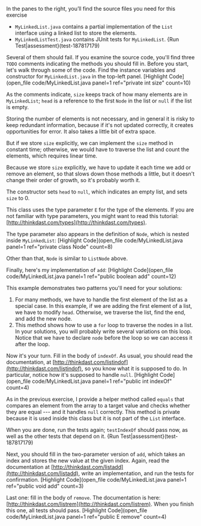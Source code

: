 In the panes to the right, you’ll find the source files you need for this exercise





*  `MyLinkedList.java` contains a partial implementation of the `List` interface using a linked list to store the elements.
*  `MyLinkedListTest.java` contains JUnit tests for `MyLinkedList`. 
{Run Test|assessment}(test-187817179)


Several of them should fail. If you examine the source code, you'll find three `TODO` comments indicating the methods you should fill in. Before you start, let's walk through some of the code. Find the instance variables and constructor for `MyLinkedList.java` in the top-left panel. [Highlight Code](open_file code/MyLinkedList.java panel=1 ref="private int size" count=10)



As the comments indicate, `size` keeps track of how many elements are in `MyLinkedList`; `head` is a reference to the first `Node` in the list or `null` if the list is empty.


Storing the number of elements is not necessary, and in general it is risky to keep redundant information, because if it's not updated correctly, it creates opportunities for error. It also takes a little bit of extra space.


But if we store `size` explicitly, we can implement the `size` method in constant time; otherwise, we would have to traverse the list and count the elements, which requires linear time.


Because we store `size` explicitly, we have to update it each time we add or remove an element, so that slows down those methods a little, but it doesn't change their order of growth, so it's probably worth it.

The constructor sets `head` to `null`, which indicates an empty list, and sets `size` to 0.


This class uses the type parameter `E` for the type of the elements. If you are not familiar with type parameters, you might want to read this tutorial: [http://thinkdast.com/types](http://thinkdast.com/types).

The type parameter also appears in the definition of `Node`, which is nested inside `MyLinkedList`: [Highlight Code](open_file code/MyLinkedList.java panel=1 ref="private class Node" count=8)



Other than that, `Node` is similar to `ListNode` above.


Finally, here's my implementation of `add`: [Highlight Code](open_file code/MyLinkedList.java panel=1 ref="public boolean add" count=12)




This example demonstrates two patterns you'll need for your solutions:



1.  For many methods, we have to handle the first element of the list as a special case. In this example, if we are adding the first element of a list, we have to modify `head`. Otherwise, we traverse the list, find the end, and add the new node.
1.  This method shows how to use a `for` loop to traverse the nodes in a list. In your solutions, you will probably write several variations on this loop. Notice that we have to declare `node` before the loop so we can access it after the loop. 

Now it's your turn.  Fill in the body of `indexOf`.  As usual, you should read the documentation, at [http://thinkdast.com/listindof](http://thinkdast.com/listindof), so you know what it is supposed to do. In particular, notice how it's supposed to handle `null`. [Highlight Code](open_file code/MyLinkedList.java panel=1 ref="public int indexOf" count=4)



As in the previous exercise, I provide a helper method called `equals` that compares an element from the array to a target value and checks whether they are equal --- and it handles `null` correctly. This method is private because it is used inside this class but it is not part of the `List` interface.

When you are done, run the tests again; `testIndexOf` should pass now, as well as the other tests that depend on it. {Run Test|assessment}(test-187817179)



Next, you should fill in the two-parameter version of `add`, which takes an index and stores the new value at the given index. Again, read the documentation at [http://thinkdast.com/listadd](http://thinkdast.com/listadd), write an implementation, and run the tests for confirmation. [Highlight Code](open_file code/MyLinkedList.java panel=1 ref="public void add" count=3)



Last one: fill in the body of `remove`.  The documentation is here: [http://thinkdast.com/listrem](http://thinkdast.com/listrem).  When you finish this one, all tests should pass. [Highlight Code](open_file code/MyLinkedList.java panel=1 ref="public E remove" count=4)
